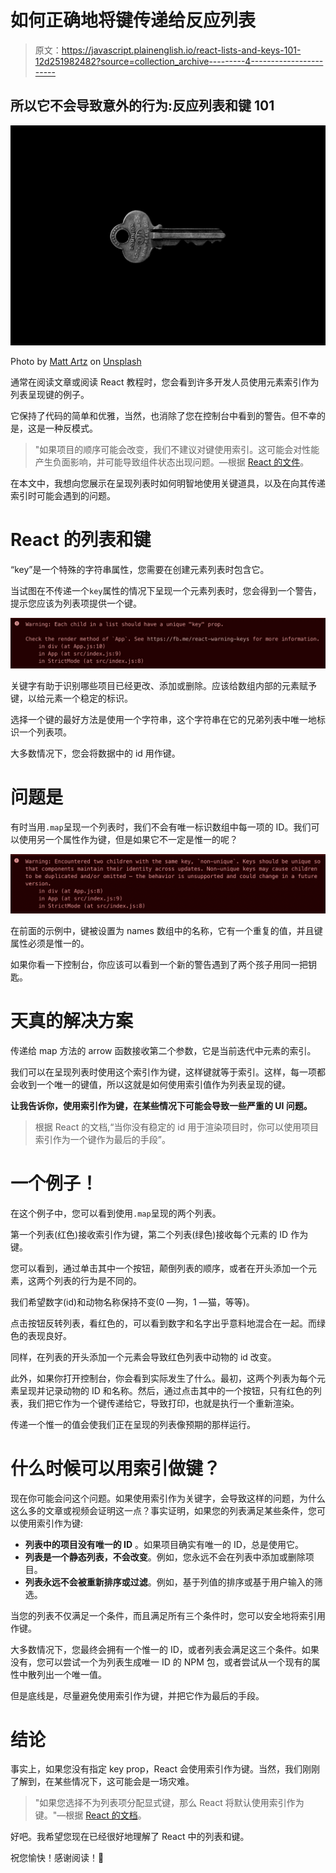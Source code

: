 # 如何正确地将键传递给反应列表

> 原文：<https://javascript.plainenglish.io/react-lists-and-keys-101-12d251982482?source=collection_archive---------4----------------------->

## 所以它不会导致意外的行为:反应列表和键 101

![](img/8af90ebf768a79a260acc698c8ead2c6.png)

Photo by [Matt Artz](https://unsplash.com/@mattartz?utm_source=unsplash&utm_medium=referral&utm_content=creditCopyText) on [Unsplash](https://unsplash.com/s/photos/keys?utm_source=unsplash&utm_medium=referral&utm_content=creditCopyText)

通常在阅读文章或阅读 React 教程时，您会看到许多开发人员使用元素索引作为列表呈现键的例子。

它保持了代码的简单和优雅，当然，也消除了您在控制台中看到的警告。但不幸的是，这是一种反模式。

> "如果项目的顺序可能会改变，我们不建议对键使用索引。这可能会对性能产生负面影响，并可能导致组件状态出现问题。—根据 [React 的文件](https://reactjs.org/docs/lists-and-keys.html)。

在本文中，我想向您展示在呈现列表时如何明智地使用关键道具，以及在向其传递索引时可能会遇到的问题。

# React 的列表和键

“key”是一个特殊的字符串属性，您需要在创建元素列表时包含它。

当试图在不传递一个`key`属性的情况下呈现一个元素列表时，您会得到一个警告，提示您应该为列表项提供一个键。

![](img/8e9c515e763a34a9108412a38f9c8f45.png)

关键字有助于识别哪些项目已经更改、添加或删除。应该给数组内部的元素赋予键，以给元素一个稳定的标识。

选择一个键的最好方法是使用一个字符串，这个字符串在它的兄弟列表中唯一地标识一个列表项。

大多数情况下，您会将数据中的 id 用作键。

# 问题是

有时当用`.map`呈现一个列表时，我们不会有唯一标识数组中每一项的 ID。我们可以使用另一个属性作为键，但是如果它不一定是惟一的呢？

![](img/4e9719d7ccf6852ad8d9c3de3637806b.png)

在前面的示例中，键被设置为 names 数组中的名称，它有一个重复的值，并且键属性必须是惟一的。

如果你看一下控制台，你应该可以看到一个新的警告遇到了两个孩子用同一把钥匙。

# 天真的解决方案

传递给 map 方法的 arrow 函数接收第二个参数，它是当前迭代中元素的索引。

我们可以在呈现列表时使用这个索引作为键，这样键就等于索引。这样，每一项都会收到一个唯一的键值，所以这就是如何使用索引值作为列表呈现的键。

**让我告诉你，使用索引作为键，在某些情况下可能会导致一些严重的 UI 问题。**

> 根据 React 的文档,“当你没有稳定的 id 用于渲染项目时，你可以使用项目索引作为一个键作为最后的手段”。

# 一个例子！

在这个例子中，您可以看到使用`.map`呈现的两个列表。

第一个列表(红色)接收索引作为键，第二个列表(绿色)接收每个元素的 ID 作为键。

您可以看到，通过单击其中一个按钮，颠倒列表的顺序，或者在开头添加一个元素，这两个列表的行为是不同的。

我们希望数字(id)和动物名称保持不变(0 —狗，1 —猫，等等)。

点击按钮反转列表，看红色的，可以看到数字和名字出乎意料地混合在一起。而绿色的表现良好。

同样，在列表的开头添加一个元素会导致红色列表中动物的 id 改变。

此外，如果你打开控制台，你会看到实际发生了什么。最初，这两个列表为每个元素呈现并记录动物的 ID 和名称。然后，通过点击其中的一个按钮，只有红色的列表，我们把它作为一个键传递给它，导致打印，也就是执行一个重新渲染。

传递一个惟一的值会使我们正在呈现的列表像预期的那样运行。

# 什么时候可以用索引做键？

现在你可能会问这个问题。如果使用索引作为关键字，会导致这样的问题，为什么这么多的文章或视频会证明这一点？事实证明，如果您的列表满足某些条件，您可以使用索引作为键:

*   **列表中的项目没有唯一的 ID** 。如果项目确实有唯一的 ID，总是使用它。
*   **列表是一个静态列表，不会改变**。例如，您永远不会在列表中添加或删除项目。
*   **列表永远不会被重新排序或过滤**。例如，基于列值的排序或基于用户输入的筛选。

当您的列表不仅满足一个条件，而且满足所有三个条件时，您可以安全地将索引用作键。

大多数情况下，您最终会拥有一个惟一的 ID，或者列表会满足这三个条件。如果没有，您可以尝试一个为列表生成唯一 ID 的 NPM 包，或者尝试从一个现有的属性中散列出一个唯一值。

但是底线是，尽量避免使用索引作为键，并把它作为最后的手段。

# 结论

事实上，如果您没有指定 key prop，React 会使用索引作为键。当然，我们刚刚了解到，在某些情况下，这可能会是一场灾难。

> "如果您选择不为列表项分配显式键，那么 React 将默认使用索引作为键。"—根据 [React 的文档](https://reactjs.org/docs/lists-and-keys.html)。

好吧。我希望您现在已经很好地理解了 React 中的列表和键。

祝您愉快！感谢阅读！🎾